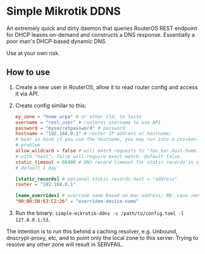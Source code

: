 # Simple Mikrotik DDNS

An extremely quick and dirty daemon that queries RouterOS REST endpoint for DHCP leases on-demand and constructs a DNS response. Essentially a poor man's DHCP-based dynamic DNS.

Use at your own risk.

## How to use

1. Create a new user in RouterOS, allow it to read router config and access it via API.
2. Create config similar to this:

    ```toml
    my_zone = "home.arpa" # or other tld, to taste
    username = "rest_user" # routeros username to use API
    password = "mysecretpassword" # password
    hostname = "192.168.0.1" # router IP address or hostname;
    # bear in mind if you use the hostname, you may run into a chicken-and-egg
    # problem
    allow_wildcard = false # will match requests to "foo.bar.host.home.arpa"
    # with "host"; false will require exact match. Default false.
    static_timeout = 86400 # DNS record timeout for static records in seconds;
    # default 1 day

    [static_records] # optional static records host = "address"
    router = "192.168.0.1"

    [name_overrides] # override name based on mac address; NB: case sensitive
    "00:B0:D0:63:C2:26" = "overriden-device-name"
    ```
3. Run the binary: `simple-mikrotik-ddns -c /path/to/config.toml -l 127.0.0.1:53`.

The intention is to run this behind a caching resolver, e.g. Unbound, dnscrypt-proxy, etc, and to point only the local zone to this server. Trying to resolve any other zone will result in SERVFAIL.
